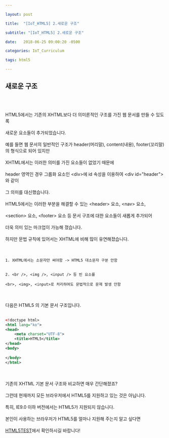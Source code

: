 ```yaml
---

layout: post

title:  "[IoT_HTML5] 2.새로운 구조"

subtitle: "[IoT_HTML5] 2.새로운 구조"

date:   2018-06-25 09:00:20 -0500

categories: IoT_Curriculum

tags: html5

---
```


## 새로운 구조

<br>
<br>

HTML5에서는 기존의 XHTML보다 더 의미론적인 구조를 가진 웹 문서를 만들 수 있도록
<br>
<br>
새로운 요소들이 추가되었습니다.
<br>
<br>
예를 들면 웹 문서의 일반적인 구조가 header(머리말), content(내용), footer(꼬리말)의 형식으로 되어 있지만
<br>
<br>
XHTML에서는 이러한 의미를 가진 요소들이 없었기 때문에
<br>
<br>
header 영역인 경우 그룹화 요소인 &lt;div&gt;에 id 속성을 이용하여 &lt;div id="header"&gt;와 같이
<br>
<br>
그 의미를 대신했습니다.
<br>
<br>
HTML5에서는 이러한 부분을 해결할 수 있는 &lt;header&gt; 요소, &lt;nav&gt; 요소,
<br>
<br>
&lt;section&gt; 요소, &lt;footer&gt; 요소 등 문서 구조에 대한 요소들이 새롭게 추가되어
<br>
<br>
더욱 의미 있는 마크업이 가능해 졌습니다.
<br>
<br>
하지만 문법 규칙에 있어서는 XHTML에 비해 많이 유연해졌습니다.
<br>
<br>
<br>

```
1. XHTML에서는 소문자만 써야함 -> HTML5 대소문자 구분 안함


2. <br />, <img />, <input /> 등 빈 요소를 

<br>, <img>, <input>로 처리하여도 문법적으로 문제 발생 안함
```

<br>
<br>
다음은 HTML5 의 기본 문서 구조입니다.

<br>
<br>

```xml
<!doctype html>
<html lang="ko">
<head>
	<meta charset="UTF-8">
	<title>HTML5</title>
</head>
<body>
	
</body>
</html>
```

<br>
<br>
기존의 XHTML 기본 문서 구조와 비교하면 매우 간단해졌죠?
<br>
<br>
그런데 현재까지 모든 브라우저에서 HTML5를 지원하고 있는 것은 아닙니다.
<br>
<br>
특히, IE9.0 이하 버전에서는 HTML5가 지원되지 않습니다.
<br>
<br>
본인이 사용하는 브라우저가 HTML5를 얼마나 지원해 주는지 알고 싶다면 
<br>
<br>
<a href="http://html5test.com">HTML5TEST</a>에서 확인하시길 바랍니다!
